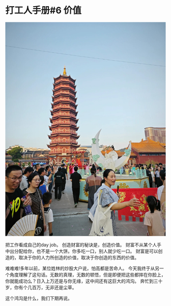 # 打工人手册#6 价值

 ![](img/4815c34f-c4d5-43e3-b3c8-8ed3c5c9973c.jpg)
 
把工作看成自己的day job。
创造财富的秘诀是，创造价值。
财富不从某个人手中出分配给你，也不是一个大饼。你多吃一口，别人就少吃一口。
财富是可以创造的，取决于你的人力所创造的价值，取决于你创造的东西的价值。

难难难!多年以前，某位姓林的炒股大户说，怕高都是苦命人。
今天我终于从另一个角度理解了这句话。无数的真理，无数的顿悟，但是即便把这些都摔在你脸上，你就能成功么？日入上万还是与你无缘，这中间还有这巨大的鸿沟。
奔忙到三十岁，你有个几百万，无非还是尘草。

这个鸿沟是什么，我们下期再说。